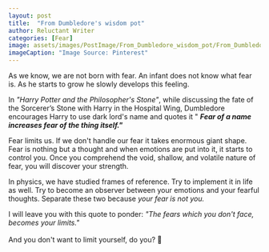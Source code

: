 ```yaml
---
layout: post
title:  "From Dumbledore's wisdom pot"
author: Reluctant Writer
categories: [Fear]
image: assets/images/PostImage/From_Dumbledore_wisdom_pot/From_Dumbledore_wisdom_pot.jpg
imageCaption: "Image Source: Pinterest"
---
```


As we know, we are not born with fear. An infant does not know what fear is. As he starts to grow he slowly develops this feeling. <br>

<!-- As Dumbledore puts it: <i> <b>Fear of a name increases fear of the thing itself.</b></i> -->

In <i>"Harry Potter and the Philosopher's Stone"</i>, while discussing the fate of the Sorcerer’s Stone with Harry in the Hospital Wing, Dumbledore encourages Harry to use dark lord's name and quotes it "<i> <b>Fear of a name increases fear of the thing itself."</b></i>

Fear limits us. If we don't handle our fear it takes enormous giant shape. Fear is nothing but a thought and when emotions are put into it, it starts to control you. Once you comprehend the void, shallow, and volatile nature of fear, you will discover your strength. 

In physics, we have studied frames of reference. Try to implement it in life as well. Try to become an observer between your emotions and your fearful thoughts. Separate these two because  <rw-custom-highlight-text> <i>your fear is not you. </i> </rw-custom-highlight-text> <br>

I will leave you with this quote to ponder: <i>"The fears which you don't face, becomes your limits." </i> <br> <br> And you don't want to limit yourself, do you? &#128578;
